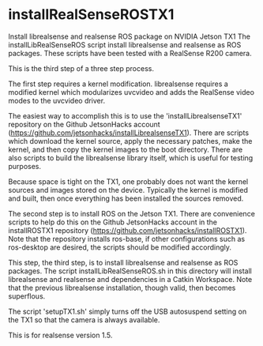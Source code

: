 # installRealSenseROSTX1
Install librealsense and realsense ROS package on NVIDIA Jetson TX1
The installLibRealSenseROS script install librealsense and realsense as ROS packages. These scripts have been tested with a RealSense R200 camera.

This is the third step of a three step process.

The first step requires a kernel modification. librealsense requires a modified kernel which modularizes uvcvideo and adds the RealSense video modes to the uvcvideo driver.

The easiest way to accomplish this is to use the 'installLibrealsenseTX1' repository on the Github JetsonHacks account (https://github.com/jetsonhacks/installLibrealsenseTX1). There are scripts which download the kernel source, apply the necessary patches, make the kernel, and then copy the kernel images to the boot directory. There are also scripts to build the librealsense library itself, which is useful for testing purposes.

Because space is tight on the TX1, one probably does not want the kernel sources and images stored on the device. Typically the kernel is modified and built, then once everything has been installed the sources removed.

The second step is to install ROS on the Jetson TX1. There are convenience scripts to help do this on the Github JetsonHacks account in the installROSTX1 repository (https://github.com/jetsonhacks/installROSTX1). Note that the repository installs ros-base, if other configurations such as ros-desktop are desired, the scripts should be modified accordingly.

This step, the third step, is to install librealsense and realsense as ROS packages. The script installLibRealSenseROS.sh in this directory will install librealsense and realsense and dependencies in a Catkin Workspace. Note that the previous librealsense installation, though valid, then becomes superflous.

The script 'setupTX1.sh' simply turns off the USB autosuspend setting on the TX1 so that the camera is always available. 

This is for realsense version 1.5.
